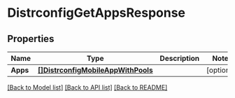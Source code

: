 # DistrconfigGetAppsResponse

## Properties

Name | Type | Description | Notes
------------ | ------------- | ------------- | -------------
**Apps** | [**[]DistrconfigMobileAppWithPools**](distrconfigMobileAppWithPools.md) |  | [optional] 

[[Back to Model list]](../README.md#documentation-for-models) [[Back to API list]](../README.md#documentation-for-api-endpoints) [[Back to README]](../README.md)


